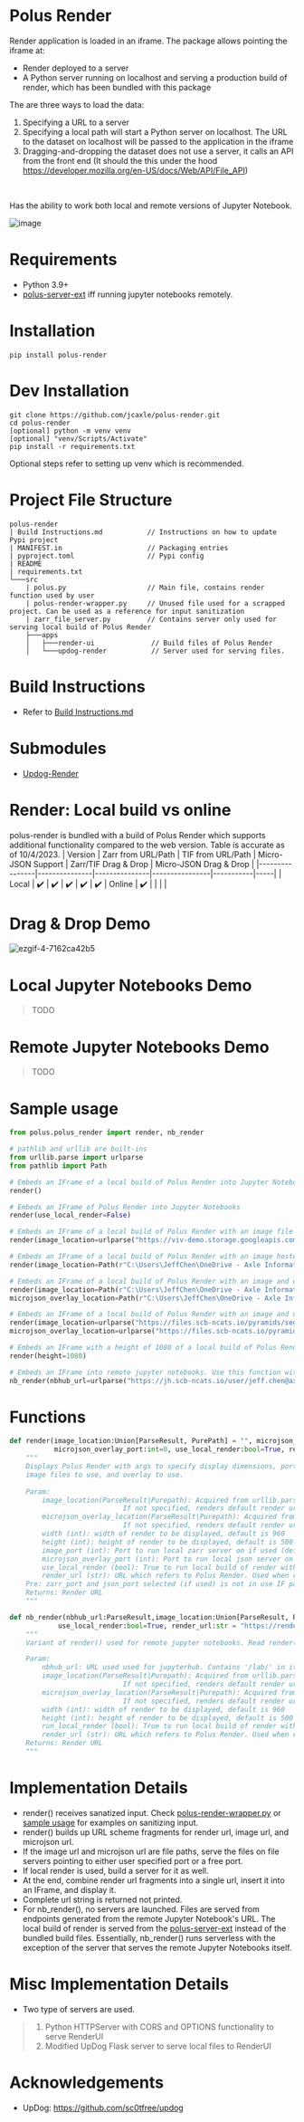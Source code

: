 # Polus Render

Render application is loaded in an iframe. The package allows pointing the iframe at:
* Render deployed to a server
* A Python server running on localhost and serving a production build of render, which has been bundled with this package

The are three ways to load the data:
1. Specifying a URL to a server
2. Specifying a local path will start a Python server on localhost. The URL to the dataset on localhost will be passed to the application in the iframe
3. Dragging-and-dropping the dataset does not use a server, it calls an API from the front end (It should the this under the hood https://developer.mozilla.org/en-US/docs/Web/API/File_API)
</br>

Has the ability to work both local and remote versions of Jupyter Notebook.

![image](https://github.com/jcaxle/polus-render/assets/145499292/2fcd525e-d97a-40fa-87f8-37981bd24be1)

# Requirements
* Python 3.9+
* [polus-server-ext](https://github.com/jcaxle/polus-server-ext) iff running jupyter notebooks remotely.

# Installation
```
pip install polus-render
```

# Dev Installation
```
git clone https://github.com/jcaxle/polus-render.git
cd polus-render
[optional] python -m venv venv
[optional] "venv/Scripts/Activate"
pip install -r requirements.txt
```
Optional steps refer to setting up venv which is recommended.

# Project File Structure
```
polus-render
| Build Instructions.md           // Instructions on how to update Pypi project
| MANIFEST.in                     // Packaging entries
| pyproject.toml                  // Pypi config 
| README                          
| requirements.txt
└───src
    | polus.py                    // Main file, contains render function used by user
    | polus-render-wrapper.py     // Unused file used for a scrapped project. Can be used as a reference for input sanitization
    | zarr_file_server.py         // Contains server only used for serving local build of Polus Render
    ├───apps           
    │   ├───render-ui              // Build files of Polus Render
    │   └───updog-render           // Server used for serving files.
```

# Build Instructions
- Refer to [Build Instructions.md](https://github.com/jcaxle/polus-render/blob/0.0.4/Build%20Instructions.md)

# Submodules
- [Updog-Render](https://github.com/jcaxle/updog-render/tree/71b6b938452f63412eea8edf29b9ff10f4c243dd)

# Render: Local build vs online
polus-render is bundled with a build of Polus Render which supports additional functionality compared to the web version. Table
is accurate as of 10/4/2023.
| Version           | Zarr from URL/Path | TIF from URL/Path   | Micro-JSON Support | Zarr/TIF Drag & Drop | Micro-JSON Drag & Drop | 
|----------------|---------------|---------------|----------------|-----------|-----|
| Local | :heavy_check_mark:  | :heavy_check_mark: | :heavy_check_mark: | :heavy_check_mark: | :heavy_check_mark:
| Online | :heavy_check_mark:  |  |  |  | 

# Drag & Drop Demo
![ezgif-4-7162ca42b5](https://github.com/jcaxle/polus-render/assets/145499292/7a59db1e-3128-4ee0-b9cc-ad1be7d3faee)

# Local Jupyter Notebooks Demo
>TODO
# Remote Jupyter Notebooks Demo
>TODO
# Sample usage
``` Python
from polus.polus_render import render, nb_render

# pathlib and urllib are built-ins
from urllib.parse import urlparse
from pathlib import Path

# Embeds an IFrame of a local build of Polus Render into Jupyter Notebooks
render()

# Embeds an IFrame of Polus Render into Jupyter Notebooks
render(use_local_render=False)

# Embeds an IFrame of a local build of Polus Render with an image file hosted at "https://viv-demo.storage.googleapis.com/LuCa-7color_Scan1/"
render(image_location=urlparse("https://viv-demo.storage.googleapis.com/LuCa-7color_Scan1/"))

# Embeds an IFrame of a local build of Polus Render with an image hosted locally at "C:\Users\JeffChen\OneDrive - Axle Informatics\Documents\zarr files\pyramid.zarr"
render(image_location=Path(r"C:\Users\JeffChen\OneDrive - Axle Informatics\Documents\zarr files\pyramid.zarr"))

# Embeds an IFrame of a local build of Polus Render with an image and overlay file that is hosted locally
render(image_location=Path(r"C:\Users\JeffChen\OneDrive - Axle Informatics\Documents\zarr files\pyramid.zarr"), \
microjson_overlay_location=Path(r"C:\Users\JeffChen\OneDrive - Axle Informatics\Documents\overlay files\x00_y01_c1_segmentations.json"))

# Embeds an IFrame of a local build of Polus Render with an image and overlay file that is hosted online
render(image_location=urlparse("https://files.scb-ncats.io/pyramids/segmentations/x00_y01_c1.ome.tif"), \
microjson_overlay_location=urlparse("https://files.scb-ncats.io/pyramids/segmentations/x00_y03_c1_segmentations.json"))

# Embeds an IFrame with a height of 1080 of a local build of Polus Render.
render(height=1080)

# Embeds an IFrame into remote jupyter notebooks. Use this function with argument nbhub_url to specify your notebooks url which must have lab in its url
nb_render(nbhub_url=urlparse("https://jh.scb-ncats.io/user/jeff.chen@axleinfo.com/user-namespaces/lab?"), image_location=Path("work/pyramid.zarr"))
```

# Functions
``` Python
def render(image_location:Union[ParseResult, PurePath] = "", microjson_overlay_location:Union[ParseResult, PurePath] = "", width:int=960, height:int=500, image_port:int=0, \
           microjson_overlay_port:int=0, use_local_render:bool=True, render_url:str = "https://render.ci.ncats.io/")->str:
    """
    Displays Polus Render with args to specify display dimensions, port to serve,
    image files to use, and overlay to use.
    
    Param:
        image_location(ParseResult|Purepath): Acquired from urllib.parse.ParseResult or Path, renders url in render.
                            If not specified, renders default render url.
        microjson_overlay_location(ParseResult|Purepath): Acquired from urllib.parse.ParseResult or Path, renders url in render.
                            If not specified, renders default render url
        width (int): width of render to be displayed, default is 960
        height (int): height of render to be displayed, default is 500
        image_port (int): Port to run local zarr server on if used (default is 0 which is the 1st available port).
        microjson_overlay_port (int): Port to run local json server on if used (default is 0 which is the 1st available port).
        use_local_render (bool): True to run local build of render with 1st available port, False to use render_url (default is True)
        render_url (str): URL which refers to Polus Render. Used when run_local_render is False. (default is https://render.ci.ncats.io/)
    Pre: zarr_port and json_port selected (if used) is not in use IF path given is Purepath
    Returns: Render URL
    """

def nb_render(nbhub_url:ParseResult,image_location:Union[ParseResult, PurePath] = "", microjson_overlay_location:Union[ParseResult, PurePath] = "", width:int=960, height:int=500, \
            use_local_render:bool=True, render_url:str = "https://render.ci.ncats.io/")->str:
    """
    Variant of render() used for remote jupyter notebooks. Read render() for usage information

    Param:
        nbhub_url: URL used used for jupyterhub. Contains '/lab/' in its uri
        image_location(ParseResult|Purepath): Acquired from urllib.parse.ParseResult or Path, renders url in render.
                            If not specified, renders default render url.
        microjson_overlay_location(ParseResult|Purepath): Acquired from urllib.parse.ParseResult or Path, renders url in render.
                            If not specified, renders default render url
        width (int): width of render to be displayed, default is 960
        height (int): height of render to be displayed, default is 500
        run_local_render (bool): True to run local build of render with 1st available port, False to use render_url (default is True)
        render_url (str): URL which refers to Polus Render. Used when run_local_render is False. (default is https://render.ci.ncats.io/)
    Returns: Render URL
    """
```

# Implementation Details
- render() receives sanatized input. Check [polus-render-wrapper.py](https://github.com/jcaxle/polus-render/blob/dev-experimental/src/polus-render-wrapper.py) or [sample usage](https://github.com/jcaxle/polus-render/edit/dev-experimental/README.md#sample-usage) for examples on sanitizing input.
- render() builds up URL scheme fragments for render url, image url, and microjson url.
- If the image url and microjson url are file paths, serve the files on file servers pointing to either user specified port or a free port.
- If local render is used, build a server for it as well.
- At the end, combine render url fragments into a single url, insert it into an IFrame, and display it.
- Complete url string is returned not printed.
- For nb_render(), no servers are launched. Files are served from endpoints generated from the remote Jupyter Notebook's URL. The local build of render is served from the [polus-server-ext](https://github.com/jcaxle/polus-server-ext) instead of the bundled build files. Essentially, nb_render() runs serverless with the exception of the server that serves the remote Jupyter Notebooks itself.

# Misc Implementation Details
- Two type of servers are used.
>1. Python HTTPServer with CORS and OPTIONS functionality to serve RenderUI
>2. Modified UpDog Flask server to serve local files to RenderUI

# Acknowledgements
- UpDog: https://github.com/sc0tfree/updog
